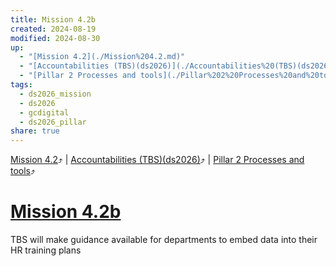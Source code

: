 ```yaml
---
title: Mission 4.2b
created: 2024-08-19
modified: 2024-08-30
up:
  - "[Mission 4.2](./Mission%204.2.md)"
  - "[Accountabilities (TBS)(ds2026)](./Accountabilities%20(TBS)(ds2026).md)"
  - "[Pillar 2 Processes and tools](./Pillar%202%20Processes%20and%20tools.md)"
tags:
  - ds2026_mission
  - ds2026
  - gcdigital
  - ds2026_pillar
share: true
---
```

[Mission 4.2](./Mission%204.2.md)⤴️ | [Accountabilities (TBS)(ds2026)](./Accountabilities%20(TBS)(ds2026).md)⤴️ | [Pillar 2 Processes and tools](./Pillar%202%20Processes%20and%20tools.md)⤴️
# [Mission 4.2b](Mission%204.2b.md)
TBS will make guidance available for departments to embed data into their HR training plans
